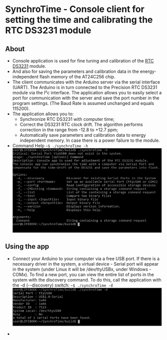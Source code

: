 # SynchroTime - Console client for setting the time and calibrating the RTC DS3231 module

## About

 * Console application is used for fine tuning and calibration of the [RTC DS3231](https://create.arduino.cc/projecthub/MisterBotBreak/how-to-use-a-real-time-clock-module-ds3231-bc90fe) module.
 * And also for saving the parameters and calibration data in the energy-independent flash memory of the AT24C256 chip.
 * The client communicates with the Arduino server via the serial interface (UART). The Arduino is in turn connected to the Precision RTC DS3231 module via the I²c interface. The application allows you to easily select a port for communication with the server and save the port number in the program settings. (The Baud Rate is assumed unchanged and equals 115200).
 * The application allows you to:
   * Synchronize RTC DS3231 with computer time;
   * Correct the DS3231 RTC clock drift. The algorithm performs correction in the range from -12.8 to +12.7 ppm;
   * Automatically save parameters and calibration data to energy independent memory. In case there is a power failure to the module.
 * Command Help 
`
~$ ./synchroTime -h
`
![synchroTime -h](images/consoleApp_About.png)

## Using the app

 * Connect your Arduino to your computer via a free USB port. If there is a necessary driver in the system, a virtual device - Serial port will appear in the system (under Linux it will be /dev/ttyUSBx, under Windows - COMx).
 To find a new port, you can view the entire list of ports in the system with the discovery command. To do this, call the application with the -d (--discovery) switch:
`
~$ ./synchroTime -d
`
![synchroTime -d](images/consoleApp_Discovery.png)
 
 * 
